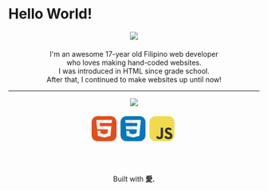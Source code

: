 # Hello World!

<div align="center">
  <a href="https://tenkyuu.dev">
    <img src="https://pbs.twimg.com/profile_images/1773335496179232768/S69wGTu-.jpg"
         width="200px">
  </a>
  <br><br>
    I'm an awesome 17-year old Filipino web developer<br>
    who loves making hand-coded websites.<br>
    I was introduced in HTML since grade school.<br>
    After that, I continued to make websites up until now!
</div>

----

<div align="center">
  <img src="https://raw.githubusercontent.com/nichind/nichind/dd073285c74006a8a95048c2eb528b50dfa91730/assets/img/skills.svg"/>
  <br><br>
  <img src="https://raw.githubusercontent.com/tandpfun/skill-icons/de91fca307a83d75fc5b1f6ce24540454acead41/icons/HTML.svg" width="50"/><a>&nbsp;</a> 
	<img src="https://raw.githubusercontent.com/tandpfun/skill-icons/de91fca307a83d75fc5b1f6ce24540454acead41/icons/CSS.svg" width="50"/><a>&nbsp;</a> 
  <img src="https://raw.githubusercontent.com/tandpfun/skill-icons/de91fca307a83d75fc5b1f6ce24540454acead41/icons/JavaScript.svg" width="50"/><a>&nbsp;</a>
</div>

<br><br>

<div align="center">
  Built with <strong>愛.</strong>
</div>
